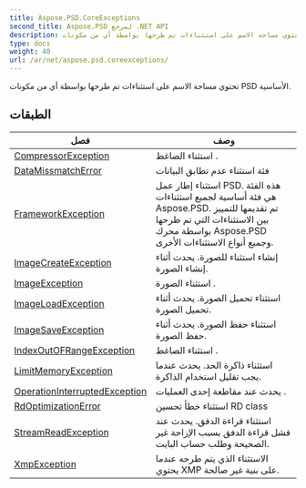 ```yaml
---
title: Aspose.PSD.CoreExceptions
second_title: Aspose.PSD لمرجع .NET API
description: تحتوي مساحة الاسم على استثناءات تم طرحها بواسطة أي من مكونات PSD الأساسية.
type: docs
weight: 40
url: /ar/net/aspose.psd.coreexceptions/
---
```

تحتوي مساحة الاسم على استثناءات تم طرحها بواسطة أي من مكونات PSD الأساسية.

## الطبقات

| فصل | وصف |
| --- | --- |
| [CompressorException](./compressorexception/) | استثناء الضاغط . |
| [DataMissmatchError](./datamissmatcherror/) | فئة استثناء عدم تطابق البيانات |
| [FrameworkException](./frameworkexception/) | استثناء إطار عمل PSD. هذه الفئة هي فئة أساسية لجميع استثناءات Aspose.PSD. تم تقديمها للتمييز بين الاستثناءات التي تم طرحها بواسطة محرك Aspose.PSD وجميع أنواع الاستثناءات الأخرى. |
| [ImageCreateException](./imagecreateexception/) | إنشاء استثناء للصورة. يحدث أثناء إنشاء الصورة. |
| [ImageException](./imageexception/) | استثناء الصورة . |
| [ImageLoadException](./imageloadexception/) | استثناء تحميل الصورة. يحدث أثناء تحميل الصورة. |
| [ImageSaveException](./imagesaveexception/) | استثناء حفظ الصورة. يحدث أثناء حفظ الصورة. |
| [IndexOutOFRangeException](./indexoutofrangeexception/) | استثناء الضاغط . |
| [LimitMemoryException](./limitmemoryexception/) | استثناء ذاكرة الحد. يحدث عندما يجب تقليل استخدام الذاكرة. |
| [OperationInterruptedException](./operationinterruptedexception/) | يحدث عند مقاطعة إحدى العمليات . |
| [RdOptimizationError](./rdoptimizationerror/) | استثناء خطأ تحسين RD class |
| [StreamReadException](./streamreadexception/) | استثناء قراءة الدفق. يحدث عند فشل قراءة الدفق بسبب الإزاحة غير الصحيحة وطلب حساب البايت. |
| [XmpException](./xmpexception/) | الاستثناء الذي يتم طرحه عندما يحتوي XMP على بنية غير صالحة. |


